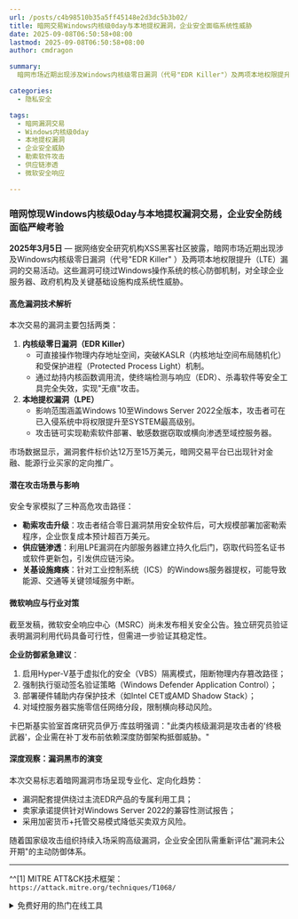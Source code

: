 ```yaml
---
url: /posts/c4b98510b35a5ff45148e2d3dc5b3b02/
title: 暗网交易Windows内核级0day与本地提权漏洞，企业安全面临系统性威胁
date: 2025-09-08T06:50:58+08:00
lastmod: 2025-09-08T06:50:58+08:00
author: cmdragon

summary:
  暗网市场近期出现涉及Windows内核级零日漏洞（代号"EDR Killer"）及两项本地权限提升（LTE）漏洞的交易活动。这些漏洞可绕过Windows操作系统的核心防御机制，对全球企业服务器、政府机构及关键基础设施构成系统性威胁。漏洞套件标价达12万至15万美元，暗网交易平台已出现针对金融、能源行业买家的定向推广。微软安全响应中心尚未发布相关安全公告，企业需在补丁发布前依赖深度防御架构抵御威胁。

categories:
  - 隐私安全

tags:
  - 暗网漏洞交易
  - Windows内核级0day
  - 本地提权漏洞
  - 企业安全威胁
  - 勒索软件攻击
  - 供应链渗透
  - 微软安全响应

---
```


### 暗网惊现Windows内核级0day与本地提权漏洞交易，企业安全防线面临严峻考验

**2025年3月5日** — 据网络安全研究机构XSS黑客社区披露，暗网市场近期出现涉及Windows内核级零日漏洞（代号"EDR Killer"
）及两项本地权限提升（LTE）漏洞的交易活动。这些漏洞可绕过Windows操作系统的核心防御机制，对全球企业服务器、政府机构及关键基础设施构成系统性威胁。

#### 高危漏洞技术解析

本次交易的漏洞主要包括两类：

1. **内核级零日漏洞（EDR Killer）**
    - 可直接操作物理内存地址空间，突破KASLR（内核地址空间布局随机化）和受保护进程（Protected Process Light）机制。
    - 通过劫持内核函数调用流，使终端检测与响应（EDR）、杀毒软件等安全工具完全失效，实现"无痕"攻击。
2. **本地提权漏洞（LPE）**
    - 影响范围涵盖Windows 10至Windows Server 2022全版本，攻击者可在已入侵系统中将权限提升至SYSTEM最高级别。
    - 攻击链可实现勒索软件部署、敏感数据窃取或横向渗透至域控服务器。

市场数据显示，漏洞套件标价达12万至15万美元，暗网交易平台已出现针对金融、能源行业买家的定向推广。

#### 潜在攻击场景与影响

安全专家模拟了三种高危攻击路径：

- **勒索攻击升级**：攻击者结合零日漏洞禁用安全软件后，可大规模部署加密勒索程序，企业恢复成本预计超百万美元。
- **供应链渗透**：利用LPE漏洞在内部服务器建立持久化后门，窃取代码签名证书或软件更新包，引发供应链污染。
- **关基设施瘫痪**：针对工业控制系统（ICS）的Windows服务器提权，可能导致能源、交通等关键领域服务中断。

#### 微软响应与行业对策

截至发稿，微软安全响应中心（MSRC）尚未发布相关安全公告。独立研究员验证表明漏洞利用代码具备可行性，但需进一步验证其稳定性。

**企业防御紧急建议**：

1. 启用Hyper-V基于虚拟化的安全（VBS）隔离模式，阻断物理内存篡改路径；
2. 强制执行驱动签名验证策略（Windows Defender Application Control）；
3. 部署硬件辅助内存保护技术（如Intel CET或AMD Shadow Stack）；
4. 对域控服务器实施零信任网络分段，限制横向移动风险。

卡巴斯基实验室首席研究员伊万·库兹明强调："此类内核级漏洞是攻击者的'终极武器'，企业需在补丁发布前依赖深度防御架构抵御威胁。"

#### 深度观察：漏洞黑市的演变

本次交易标志着暗网漏洞市场呈现专业化、定向化趋势：

- 漏洞配套提供绕过主流EDR产品的专属利用工具；
- 卖家承诺提供针对Windows Server 2022的兼容性测试报告；
- 采用加密货币+托管交易模式降低买卖双方风险。

随着国家级攻击组织持续入场采购高级漏洞，企业安全团队需重新评估"漏洞未公开期"的主动防御体系。

---  
^^[1] MITRE ATT&CK技术框架：`https://attack.mitre.org/techniques/T1068/`


<details>
<summary>免费好用的热门在线工具</summary>

- [歌词生成工具 - 应用商店 | By cmdragon](https://tools.cmdragon.cn/zh/apps/lyrics-generator)
- [网盘资源聚合搜索 - 应用商店 | By cmdragon](https://tools.cmdragon.cn/zh/apps/cloud-drive-search)
- [ASCII字符画生成器 - 应用商店 | By cmdragon](https://tools.cmdragon.cn/zh/apps/ascii-art-generator)
- [JSON Web Tokens 工具 - 应用商店 | By cmdragon](https://tools.cmdragon.cn/zh/apps/jwt-tool)
- [Bcrypt 密码工具 - 应用商店 | By cmdragon](https://tools.cmdragon.cn/zh/apps/bcrypt-tool)
- [GIF 合成器 - 应用商店 | By cmdragon](https://tools.cmdragon.cn/zh/apps/gif-composer)
- [GIF 分解器 - 应用商店 | By cmdragon](https://tools.cmdragon.cn/zh/apps/gif-decomposer)
- [文本隐写术 - 应用商店 | By cmdragon](https://tools.cmdragon.cn/zh/apps/text-steganography)
- [CMDragon 在线工具 - 高级AI工具箱与开发者套件 | 免费好用的在线工具](https://tools.cmdragon.cn/zh)
- [应用商店 - 发现1000+提升效率与开发的AI工具和实用程序 | 免费好用的在线工具](https://tools.cmdragon.cn/zh/apps?category=trending)
- [CMDragon 更新日志 - 最新更新、功能与改进 | 免费好用的在线工具](https://tools.cmdragon.cn/zh/changelog)
- [支持我们 - 成为赞助者 | 免费好用的在线工具](https://tools.cmdragon.cn/zh/sponsor)
- [AI文本生成图像 - 应用商店 | 免费好用的在线工具](https://tools.cmdragon.cn/zh/apps/text-to-image-ai)
- [临时邮箱 - 应用商店 | 免费好用的在线工具](https://tools.cmdragon.cn/zh/apps/temp-email)
- [二维码解析器 - 应用商店 | 免费好用的在线工具](https://tools.cmdragon.cn/zh/apps/qrcode-parser)
- [文本转思维导图 - 应用商店 | 免费好用的在线工具](https://tools.cmdragon.cn/zh/apps/text-to-mindmap)
- [正则表达式可视化工具 - 应用商店 | 免费好用的在线工具](https://tools.cmdragon.cn/zh/apps/regex-visualizer)
- [文件隐写工具 - 应用商店 | 免费好用的在线工具](https://tools.cmdragon.cn/zh/apps/steganography-tool)
- [IPTV 频道探索器 - 应用商店 | 免费好用的在线工具](https://tools.cmdragon.cn/zh/apps/iptv-explorer)
- [快传 - 应用商店 | 免费好用的在线工具](https://tools.cmdragon.cn/zh/apps/snapdrop)
- [随机抽奖工具 - 应用商店 | 免费好用的在线工具](https://tools.cmdragon.cn/zh/apps/lucky-draw)
- [动漫场景查找器 - 应用商店 | 免费好用的在线工具](https://tools.cmdragon.cn/zh/apps/anime-scene-finder)
- [时间工具箱 - 应用商店 | 免费好用的在线工具](https://tools.cmdragon.cn/zh/apps/time-toolkit)
- [网速测试 - 应用商店 | 免费好用的在线工具](https://tools.cmdragon.cn/zh/apps/speed-test)
- [AI 智能抠图工具 - 应用商店 | 免费好用的在线工具](https://tools.cmdragon.cn/zh/apps/background-remover)
- [背景替换工具 - 应用商店 | 免费好用的在线工具](https://tools.cmdragon.cn/zh/apps/background-replacer)
- [艺术二维码生成器 - 应用商店 | 免费好用的在线工具](https://tools.cmdragon.cn/zh/apps/artistic-qrcode)
- [Open Graph 元标签生成器 - 应用商店 | 免费好用的在线工具](https://tools.cmdragon.cn/zh/apps/open-graph-generator)
- [图像对比工具 - 应用商店 | 免费好用的在线工具](https://tools.cmdragon.cn/zh/apps/image-comparison)
- [图片压缩专业版 - 应用商店 | 免费好用的在线工具](https://tools.cmdragon.cn/zh/apps/image-compressor)
- [密码生成器 - 应用商店 | 免费好用的在线工具](https://tools.cmdragon.cn/zh/apps/password-generator)
- [SVG优化器 - 应用商店 | 免费好用的在线工具](https://tools.cmdragon.cn/zh/apps/svg-optimizer)
- [调色板生成器 - 应用商店 | 免费好用的在线工具](https://tools.cmdragon.cn/zh/apps/color-palette)
- [在线节拍器 - 应用商店 | 免费好用的在线工具](https://tools.cmdragon.cn/zh/apps/online-metronome)
- [IP归属地查询 - 应用商店 | 免费好用的在线工具](https://tools.cmdragon.cn/zh/apps/ip-geolocation)
- [CSS网格布局生成器 - 应用商店 | 免费好用的在线工具](https://tools.cmdragon.cn/zh/apps/css-grid-layout)
- [邮箱验证工具 - 应用商店 | 免费好用的在线工具](https://tools.cmdragon.cn/zh/apps/email-validator)
- [书法练习字帖 - 应用商店 | 免费好用的在线工具](https://tools.cmdragon.cn/zh/apps/calligraphy-practice)
- [金融计算器套件 - 应用商店 | 免费好用的在线工具](https://tools.cmdragon.cn/zh/apps/finance-calculator-suite)
- [中国亲戚关系计算器 - 应用商店 | 免费好用的在线工具](https://tools.cmdragon.cn/zh/apps/chinese-kinship-calculator)
- [Protocol Buffer 工具箱 - 应用商店 | 免费好用的在线工具](https://tools.cmdragon.cn/zh/apps/protobuf-toolkit)
- [IP归属地查询 - 应用商店 | 免费好用的在线工具](https://tools.cmdragon.cn/zh/apps/ip-geolocation)
- [图片无损放大 - 应用商店 | 免费好用的在线工具](https://tools.cmdragon.cn/zh/apps/image-upscaler)
- [文本比较工具 - 应用商店 | 免费好用的在线工具](https://tools.cmdragon.cn/zh/apps/text-compare)
- [IP批量查询工具 - 应用商店 | 免费好用的在线工具](https://tools.cmdragon.cn/zh/apps/ip-batch-lookup)
- [域名查询工具 - 应用商店 | 免费好用的在线工具](https://tools.cmdragon.cn/zh/apps/domain-finder)
- [DNS工具箱 - 应用商店 | 免费好用的在线工具](https://tools.cmdragon.cn/zh/apps/dns-toolkit)
- [网站图标生成器 - 应用商店 | 免费好用的在线工具](https://tools.cmdragon.cn/zh/apps/favicon-generator)
- [XML Sitemap](https://tools.cmdragon.cn/sitemap_index.xml)

</details>
